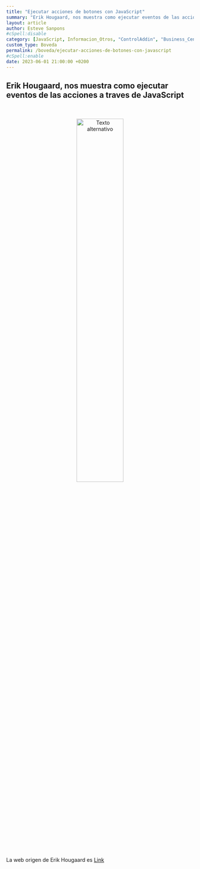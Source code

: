 ```yaml
---
title: "Ejecutar acciones de botones con JavaScript"
summary: "Erik Hougaard, nos muestra como ejecutar eventos de las acciones a traves de JavaScript"
layout: article
author: Esteve Sanpons
#cSpell:disable
category: [JavaScript, Informacion_Otros, "ControlAddin", "Business_Central"]
custom_type: Boveda
permalink: /boveda/ejecutar-acciones-de-botones-con-javascript
#cSpell:enable
date: 2023-06-01 21:00:00 +0200
---
```


## Erik Hougaard, nos muestra como ejecutar eventos de las acciones a traves de JavaScript

<br>
<br>

<div align="center">
  <a href="https://www.youtube.com/watch?v=ZzsnGZaD17A&list=PLnldREWlGR0tQlOW5D40ruNop7GJU6MIH&index=18">
    <img src="https://i.ytimg.com/vi/ZzsnGZaD17A/hqdefault.jpg?sqp=-oaymwEbCKgBEF5IVfKriqkDDggBFQAAiEIYAXABwAEG&rs=AOn4CLB917s8lczHBthGPPHahvfGu1V0CA" alt="Texto alternativo" width="50%" height="50%">
  </a>
</div>

<br>

La web origen de Erik Hougaard es [Link](https://www.hougaard.com/)
